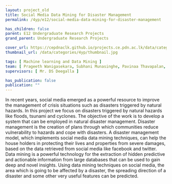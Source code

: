 ```yaml
---
layout: project_old
title: Social Media Data Mining for Disaster Management
permalink: /4yp/e12/social-media-data-mining-for-disaster-management

has_children: false
parent: E12 Undergraduate Research Projects
grand_parent: Undergraduate Research Projects

cover_url: https://cepdnaclk.github.io/projects.ce.pdn.ac.lk/data/categories/4yp/cover_page.jpg
thumbnail_url: /data/categories/4yp/thumbnail.jpg

tags: [	Machine learning and Data Mining ]
team: [ Prageeth Wanigasekara, Subhani Munasinghe, Pavinaa Thavapalan, Malintha Adikari ]
supervisors: [ Mr. DS Deegalla ]

has_publication: false
publication: ""
---
```


In recent years, social media emerged as a powerful resource to improve the management of crisis situations such as disasters triggered by natural hazards. In this project we focus on disasters triggered by natural hazards like floods, tsunami and cyclones. The objective of the work is to develop a system that can be employed in natural disaster management. Disaster management is the creation of plans through which communities reduce vulnerability to hazards and cope with disasters. A disaster management model, which implements social media data mining techniques, can help the house holders in protecting their lives and properties from severe damages, based on the data retrieved from social media like facebook and twitter. Data mining is a powerful technology for the extraction of hidden predictive and actionable information from large databases that can be used to gain deep and novel insights. Using data mining techniques on social media, the area which is going to be affected by a disaster, the spreading direction of a disaster and some other very useful features can be predicted.
